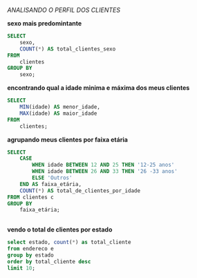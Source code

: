 *ANALISANDO O PERFIL DOS CLIENTES*

**sexo mais predomintante**

```sql
SELECT 
    sexo,
    COUNT(*) AS total_clientes_sexo
FROM 
    clientes
GROUP BY 
    sexo;
```
**encontrando qual a idade minima e máxima dos meus clientes**

```sql
SELECT 
    MIN(idade) AS menor_idade,
    MAX(idade) AS maior_idade
FROM 
    clientes;
```
**agrupando meus clientes por faixa etária**

```sql
SELECT 
    CASE 
        WHEN idade BETWEEN 12 AND 25 THEN '12-25 anos'
        WHEN idade BETWEEN 26 AND 33 THEN '26 -33 anos'
        ELSE 'Outros'
    END AS faixa_etária,
    COUNT(*) AS total_de_clientes_por_idade
FROM clientes c 
GROUP BY 
    faixa_etária;
   
```
**vendo o total de clientes por estado**

```sql
select estado, count(*) as total_cliente
from endereco e 
group by estado
order by total_cliente desc
limit 10; 
```


```sql

```


```sql

```
